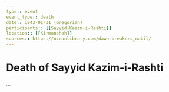 ```yaml
---
type:: event
event_type:: death
date:: 1843-01-31 (Gregorian)
participants:: [[Sayyid-Kazim-i-Rashti]]
location:: [[Kirmanshah]]
sources:: https://oceanlibrary.com/dawn-breakers_nabil/
---
```


# Death of Sayyid Kazim‑i‑Rashti

...